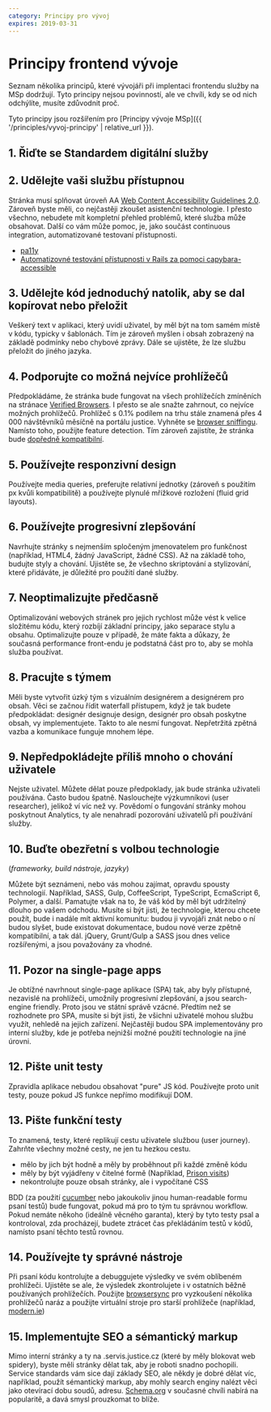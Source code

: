 ```yaml
---
category: Principy pro vývoj
expires: 2019-03-31
---
```


# Principy frontend vývoje

Seznam několika principů, které vývojáři při implentaci frontendu služby na MSp dodržují. Tyto principy nejsou povinností, ale ve chvíli, kdy se od nich odchýlíte, musíte zdůvodnit proč.

Tyto principy jsou rozšířením pro [Principy vývoje MSp]({{ '/principles/vyvoj-principy' | relative_url }}).

## 1. Řiďte se Standardem digitální služby

## 2. Udělejte vaši službu přístupnou
Stránka musí splňovat úroveň AA [Web Content Accessibility Guidelines 2.0](https://www.w3.org/WAI/intro/wcag). Zároveň byste měli, co nejčastěji zkoušet asistenční technologie. I přesto všechno, nebudete mít kompletní přehled problémů, které služba může obsahovat. Další co vám může pomoc, je, jako součást continuous integration, automatizované testovaní přístupnosti.

- [pa11y](https://github.com/springernature/pa11y)
- [Automatizovné testování přístupnosti v Rails za pomoci capybara-accessible](https://content.pivotal.io/blog/automated-accessibility-testing-in-rails-with-capybara-accessible)


## 3. Udělejte kód jednoduchý natolik, aby se dal kopírovat nebo přeložit
Veškerý text v aplikaci, který uvidí uživatel, by měl být na tom samém místě v kódu, typicky v šablonách. Tím je zároveň myšlen i obsah zobrazený na základě podmínky nebo chybové zprávy. Dále se ujistěte, že lze službu přeložit do jiného jazyka.

## 4. Podporujte co možná nejvíce prohlížečů
Předpokládáme, že stránka bude fungovat na všech prohlížečích zmíněních na stránace [Verified Browsers](https://www.gov.uk/service-manual/user-centred-design/browsers-and-devices.html#verified-browsers). I přesto se ale snažte zahrnout, co nejvíce možných prohlížečů. Prohlížeč s 0.1% podílem na trhu stále znamená přes 4 000 návštěvníků měsíčně na portálu justice. Vyhněte se [browser sniffingu](http://www.sitepoint.com/why-browser-sniffing-stinks/). Namísto toho, použijte feature detection. Tím zároveň zajistíte, že stránka bude [dopředně kompatibilní](https://cs.wikipedia.org/wiki/Dopředná_kompatibilita).

## 5. Používejte responzivní design
Používejte media queries, preferujte relativní jednotky (zároveň s použitím px kvůli kompatibilitě) a používejte plynulé mřížkové rozložení (fluid grid layouts).

## 6. Používejte progresivní zlepšování
Navrhujte stránky s nejmenším spločeným jmenovatelem pro funkčnost (například, HTML4, žádný JavaScript, žádné CSS). Až na základě toho, budujte styly a chování. Ujistěte se, že všechno skriptování a stylizování, které přidáváte, je důležité pro použití dané služby.

## 7. Neoptimalizujte předčasně
Optimalizování webových stránek pro jejich rychlost může vést k velice složitému kódu, který rozbíjí základní principy, jako separace stylu a obsahu. Optimalizujte pouze v případě, že máte fakta a důkazy, že současná performance front-endu je podstatná část pro to, aby se mohla služba používat.

## 8. Pracujte s týmem
Měli byste vytvořit úzký tým s vizuálním designérem a designérem pro obsah. Věci se začnou řídit waterfall přístupem, když je tak budete předpokládat: designér designuje design, designér pro obsah poskytne obsah, vy implementujete. Takto to ale nesmí fungovat. Nepřetržitá zpětná vazba a komunikace funguje mnohem lépe.

## 9. Nepředpokládejte příliš mnoho o chování uživatele
Nejste uživatel. Můžete dělat pouze předpoklady, jak bude stránka uživateli používána. Často budou špatně. Naslouchejte výzkumníkovi (user researcher), jelikož ví víc než vy. Povědomí o fungování stránky mohou poskytnout Analytics, ty ale nenahradí pozorování uživatelů při používání služby.

## 10. Buďte obezřetní s volbou technologie
(<i>frameworky, build nástroje, jazyky</i>)

Můžete být seznámeni, nebo vás mohou zajímat, opravdu spousty technologií. Například, SASS, Gulp, CoffeeScript, TypeScript, EcmaScript 6, Polymer, a další. Pamatujte však na to, že váš kód by měl být udržitelný dlouho po vašem odchodu. Musíte si být jisti, že technologie, kterou chcete použít, bude i nadále mít aktivní komunitu: budou ji vyvojáři znát nebo o ní budou slyšet, bude existovat dokumentace, budou nové verze zpětně kompatibilní, a tak dál. jQuery, Grunt/Gulp a SASS jsou dnes velice rozšířenými, a jsou považovány za vhodné.

## 11. Pozor na single-page apps
Je obtížné navrhnout single-page aplikace (SPA) tak, aby byly přístupné, nezavislé na prohlížeči, umožnily progresivní zlepšování, a jsou search-engine friendly. Proto jsou ve státní správě vzácné. Předtím než se rozhodnete pro SPA, musíte si být jisti, že všichni uživatelé mohou službu využít, nehledě na jejich zařízení. Nejčastěji budou SPA implementovány pro interní služby, kde je potřeba nejnižší možné použití technologie na jiné úrovni.

## 12. Pište unit testy
Zpravidla aplikace nebudou obsahovat "pure" JS kód. Používejte proto unit testy, pouze pokud JS funkce nepřímo modifikují DOM.

## 13. Pište funkční testy
To znamená, testy, které replikují cestu uživatele službou (user journey). Zahrňte všechny možné cesty, ne jen tu hezkou cestu.

- mělo by jich být hodně a měly by proběhnout při každé změně kódu
- měly by být vyjádřeny v čitelné formě (Například, [Prison visits](https://github.com/ministryofjustice/prison-visits/blob/master/spec/features/unexpected_journey_spec.rb#L56))
- nekontrolujte pouze obsah stránky, ale i vypočítané CSS

BDD (za použití [cucumber](https://cucumber.io/) nebo jakoukoliv jinou human-readable formu psaní testů) bude fungovat, pokud má pro to tým tu správnou workflow. Pokud nemáte někoho (ideálně věcného garanta), který by tyto testy psal a kontroloval, zda procházejí, budete ztrácet čas překládáním testů v kódů, namísto psaní těchto testů rovnou.

## 14. Používejte ty správné nástroje
Při psaní kódu kontrolujte a debuggujete výsledky ve svém oblíbeném prohlížeči. Ujistěte se ale, že výsledek zkontrolujete i v ostatních běžně používaných prohlížečích. Použijte [browsersync](https://www.browsersync.io/)
pro vyzkoušení několika prohlížečů naráz a použijte virtuální stroje pro starší prohlížeče (například, [modern.ie](https://dev.windows.com/en-us/microsoft-edge/tools/vms/))

## 15. Implementujte SEO a sémantický markup
Mimo interní stránky a ty na .servis.justice.cz (které by měly blokovat web spidery), byste měli stránky dělat tak, aby je roboti snadno pochopili. Service standards vám sice dají základy SEO, ale někdy je dobré dělat víc, například, použít sémantický markup, aby mohly search enginy nalézt věci jako otevírací dobu soudů, adresu. [Schema.org](https://schema.org/) v současné chvíli nabírá na popularitě, a davá smysl prouzkomat to blíže.